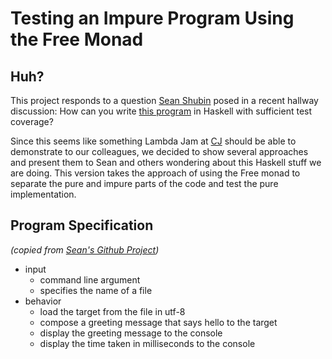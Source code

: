 # Testing an Impure Program Using the Free Monad

## Huh?

This project responds to a question [Sean Shubin](https://github.com/SeanShubin)
posed in a recent hallway discussion: How can you write [this program](https://github.com/SeanShubin/hello)
in Haskell with sufficient test coverage?

Since this seems like something Lambda Jam at [CJ](https://github.com/cjdev) should be able to demonstrate
to our colleagues, we decided to show several approaches and present them to Sean and others wondering about
this Haskell stuff we are doing. This version takes the approach of using the Free monad to separate the pure
and impure parts of the code and test the pure implementation.

## Program Specification 

_(copied from [Sean's Github Project](https://github.com/SeanShubin/hello))_

- input
    - command line argument
    - specifies the name of a file
- behavior
    - load the target from the file in utf-8
    - compose a greeting message that says hello to the target
    - display the greeting message to the console
    - display the time taken in milliseconds to the console


